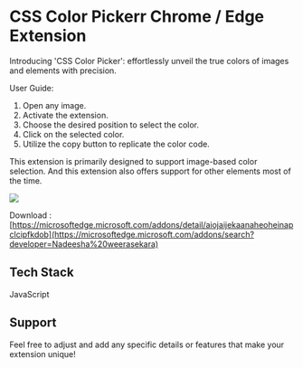 
# CSS Color Pickerr Chrome / Edge Extension

 Introducing 'CSS Color Picker': effortlessly unveil the true colors of images and elements with precision.

User Guide:

1. Open any image.
2. Activate the extension.
3. Choose the desired position to select the color.
4. Click on the selected color.
5. Utilize the copy button to replicate the color code.

This extension is primarily designed to support image-based color selection. And this extension also offers support for other elements most of the time.

<div > <img src="https://i.ibb.co/LgJby77/Untitled-design.gif" > </div>

Download : [https://microsoftedge.microsoft.com/addons/detail/aiojaijekaanaheoheinapclcipfkdob](https://microsoftedge.microsoft.com/addons/search?developer=Nadeesha%20weerasekara)

## Tech Stack
JavaScript

## Support

Feel free to adjust and add any specific details or features that make your extension unique!
